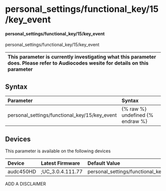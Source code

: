 ﻿---
description: personal_settings/functional_key/15/key_event
search: false
---

# personal_settings/functional_key/15/key_event

#### personal_settings/functional_key/15/key_event

personal_settings/functional_key/15/key_event


| This parameter is currently investigating what this parameter does. Please refer to Audiocodes wesite for details on this parameter | 
| :--- |

## Syntax
| Parameter | Syntax |
| :--- | :--- |
|personal_settings/functional_key/15/key_event | {% raw %} undefined {% endraw %}|

## Devices
This parameter is available on the following devices

| Device | Latest Firmware | Default Value |
|:---|:---|:---|
| audc450HD | ;UC_3.0.4.111.77 | personal_settings/functional_key/15/key_event=CALENDAR 

ADD A DISCLAIMER
